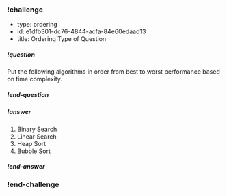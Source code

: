 <!-- >>>>>>>>>>>>>>>>>>>>>> BEGIN CHALLENGE >>>>>>>>>>>>>>>>>>>>>> -->
<!-- Replace everything in square brackets [] and remove brackets  -->

### !challenge

* type: ordering
* id: e1dfb301-dc76-4844-acfa-84e60edaad13
* title: Ordering Type of Question
<!-- * points: [1] (optional, the number of points for scoring as a checkpoint) -->
<!-- * topics: [python, pandas] (optional the topics for analyzing points) -->

##### !question

Put the following algorithms in order from best to worst performance based on time complexity.

##### !end-question

##### !answer

1. Binary Search
2. Linear Search
3. Heap Sort
4. Bubble Sort

##### !end-answer

<!-- other optional sections -->
<!-- !hint - !end-hint (markdown, hidden, students click to view) -->
<!-- !rubric - !end-rubric (markdown, instructors can see while scoring a checkpoint) -->
<!-- !explanation - !end-explanation (markdown, students can see after answering correctly) -->

### !end-challenge

<!-- ======================= END CHALLENGE ======================= -->